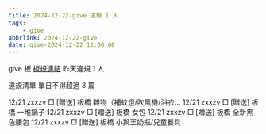 ```yaml
---
title: 2024-12-22-give 違規 1 人
tags:
    - give
abbrlink: 2024-12-22-give
date: give-2024-12-22 12:00:00
---
```

give 板 [板規連結](https://www.ptt.cc/bbs/give/M.1612495900.A.C32.html)
昨天違規 1 人
<!-- more -->

違規清單
單日不得超過 3 篇

12/21 zxxzv □ [贈送] 板橋 雜物（補蚊燈/吹風機/浴衣…
12/21 zxxzv □ [贈送] 板橋 一堆鍋子
12/21 zxxzv □ [贈送] 板橋 女包
12/21 zxxzv □ [贈送] 板橋 全新黑色腰包
12/21 zxxzv □ [贈送] 板橋 小獅王奶瓶/兒童餐具